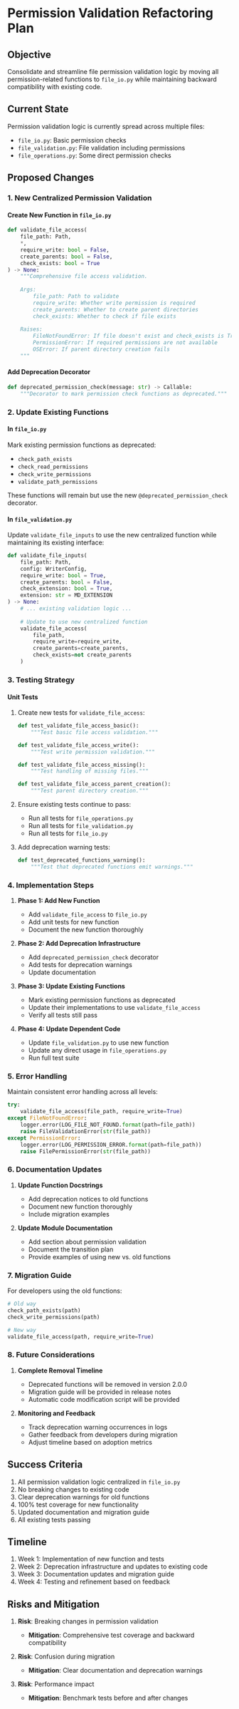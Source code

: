# Permission Validation Refactoring Plan

## Objective
Consolidate and streamline file permission validation logic by moving all permission-related functions to `file_io.py` while maintaining backward compatibility with existing code.

## Current State
Permission validation logic is currently spread across multiple files:
- `file_io.py`: Basic permission checks
- `file_validation.py`: File validation including permissions
- `file_operations.py`: Some direct permission checks

## Proposed Changes

### 1. New Centralized Permission Validation

#### Create New Function in `file_io.py`
```python
def validate_file_access(
    file_path: Path,
    *,
    require_write: bool = False,
    create_parents: bool = False,
    check_exists: bool = True
) -> None:
    """Comprehensive file access validation.
    
    Args:
        file_path: Path to validate
        require_write: Whether write permission is required
        create_parents: Whether to create parent directories
        check_exists: Whether to check if file exists
        
    Raises:
        FileNotFoundError: If file doesn't exist and check_exists is True
        PermissionError: If required permissions are not available
        OSError: If parent directory creation fails
    """
```

#### Add Deprecation Decorator
```python
def deprecated_permission_check(message: str) -> Callable:
    """Decorator to mark permission check functions as deprecated."""
```

### 2. Update Existing Functions

#### In `file_io.py`
Mark existing permission functions as deprecated:
- `check_path_exists`
- `check_read_permissions`
- `check_write_permissions`
- `validate_path_permissions`

These functions will remain but use the new `@deprecated_permission_check` decorator.

#### In `file_validation.py`
Update `validate_file_inputs` to use the new centralized function while maintaining its existing interface:
```python
def validate_file_inputs(
    file_path: Path,
    config: WriterConfig,
    require_write: bool = True,
    create_parents: bool = False,
    check_extension: bool = True,
    extension: str = MD_EXTENSION
) -> None:
    # ... existing validation logic ...
    
    # Update to use new centralized function
    validate_file_access(
        file_path,
        require_write=require_write,
        create_parents=create_parents,
        check_exists=not create_parents
    )
```

### 3. Testing Strategy

#### Unit Tests
1. Create new tests for `validate_file_access`:
   ```python
   def test_validate_file_access_basic():
       """Test basic file access validation."""
   
   def test_validate_file_access_write():
       """Test write permission validation."""
   
   def test_validate_file_access_missing():
       """Test handling of missing files."""
   
   def test_validate_file_access_parent_creation():
       """Test parent directory creation."""
   ```

2. Ensure existing tests continue to pass:
   - Run all tests for `file_operations.py`
   - Run all tests for `file_validation.py`
   - Run all tests for `file_io.py`

3. Add deprecation warning tests:
   ```python
   def test_deprecated_functions_warning():
       """Test that deprecated functions emit warnings."""
   ```

### 4. Implementation Steps

1. **Phase 1: Add New Function**
   - Add `validate_file_access` to `file_io.py`
   - Add unit tests for new function
   - Document the new function thoroughly

2. **Phase 2: Add Deprecation Infrastructure**
   - Add `deprecated_permission_check` decorator
   - Add tests for deprecation warnings
   - Update documentation

3. **Phase 3: Update Existing Functions**
   - Mark existing permission functions as deprecated
   - Update their implementations to use `validate_file_access`
   - Verify all tests still pass

4. **Phase 4: Update Dependent Code**
   - Update `file_validation.py` to use new function
   - Update any direct usage in `file_operations.py`
   - Run full test suite

### 5. Error Handling

Maintain consistent error handling across all levels:

```python
try:
    validate_file_access(file_path, require_write=True)
except FileNotFoundError:
    logger.error(LOG_FILE_NOT_FOUND.format(path=file_path))
    raise FileValidationError(str(file_path))
except PermissionError:
    logger.error(LOG_PERMISSION_ERROR.format(path=file_path))
    raise FilePermissionError(str(file_path))
```

### 6. Documentation Updates

1. **Update Function Docstrings**
   - Add deprecation notices to old functions
   - Document new function thoroughly
   - Include migration examples

2. **Update Module Documentation**
   - Add section about permission validation
   - Document the transition plan
   - Provide examples of using new vs. old functions

### 7. Migration Guide

For developers using the old functions:

```python
# Old way
check_path_exists(path)
check_write_permissions(path)

# New way
validate_file_access(path, require_write=True)
```

### 8. Future Considerations

1. **Complete Removal Timeline**
   - Deprecated functions will be removed in version 2.0.0
   - Migration guide will be provided in release notes
   - Automatic code modification script will be provided

2. **Monitoring and Feedback**
   - Track deprecation warning occurrences in logs
   - Gather feedback from developers during migration
   - Adjust timeline based on adoption metrics

## Success Criteria

1. All permission validation logic centralized in `file_io.py`
2. No breaking changes to existing code
3. Clear deprecation warnings for old functions
4. 100% test coverage for new functionality
5. Updated documentation and migration guide
6. All existing tests passing

## Timeline

1. Week 1: Implementation of new function and tests
2. Week 2: Deprecation infrastructure and updates to existing code
3. Week 3: Documentation updates and migration guide
4. Week 4: Testing and refinement based on feedback

## Risks and Mitigation

1. **Risk**: Breaking changes in permission validation
   - **Mitigation**: Comprehensive test coverage and backward compatibility

2. **Risk**: Confusion during migration
   - **Mitigation**: Clear documentation and deprecation warnings

3. **Risk**: Performance impact
   - **Mitigation**: Benchmark tests before and after changes 